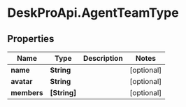 # DeskProApi.AgentTeamType

## Properties
Name | Type | Description | Notes
------------ | ------------- | ------------- | -------------
**name** | **String** |  | [optional] 
**avatar** | **String** |  | [optional] 
**members** | **[String]** |  | [optional] 


